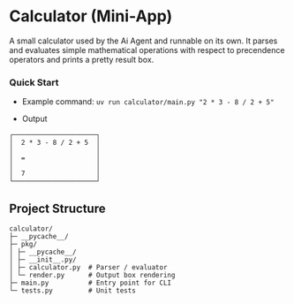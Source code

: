 # Calculator (Mini-App)
A small calculator used by the Ai Agent and runnable on its own. It parses and evaluates simple mathematical operations with respect to precendence operators and prints a pretty result box. 


### Quick Start
- Example command:
```uv run calculator/main.py "2 * 3 - 8 / 2 + 5"```

- Output
```
┌─────────────────────┐
│  2 * 3 - 8 / 2 + 5  │
│                     │
│  =                  │
│                     │
│  7                  │
└─────────────────────┘
```


## Project Structure
```
calculator/
├─ __pycache__/
├─ pkg/
│ ├─ __pycache__/
│ ├─ __init__.py/
│ ├─ calculator.py  # Parser / evaluator
│ └─ render.py      # Output box rendering
├─ main.py          # Entry point for CLI
└─ tests.py         # Unit tests
```
